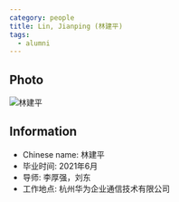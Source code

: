 ```yaml
---
category: people
title: Lin, Jianping (林建平)
tags:
  - alumni
---
```


## Photo

![林建平](https://user-images.githubusercontent.com/116997215/201502857-b20168c3-a8c5-49e9-afeb-c049f363b870.jpg)

## Information

- Chinese name: 林建平
- 毕业时间: 2021年6月
- 导师: 李厚强，刘东
- 工作地点: 杭州华为企业通信技术有限公司
